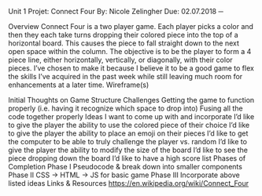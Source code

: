 
Unit 1 Projet: Connect Four
By: 	Nicole Zelingher
Due: 	02.07.2018
─



Overview
Connect Four is a two player game. Each player picks a color and then they each take turns dropping their colored piece into the top of a horizontal board. This causes the piece to fall straight down to the next open space within the column. The objective is to be the player to form a 4 piece line, either horizontally, vertically, or diagonally, with their color pieces.
I’ve chosen to make it because I believe it to be a good game to flex the skills I’ve acquired in the past week while still leaving much room for enhancements at a later time.
Wireframe(s)




Initial Thoughts on Game Structure
Challenges
Getting the game to function properly (i.e. having it recognize which space to drop into)
Fusing all the code together properly
Ideas I want to come up with and incorporate
I’d like to give the player the ability to use the colored piece of their choice
I’d like to give the player the ability to place an emoji on their pieces
I’d like to get the computer to be able to truly challenge the player vs. random
I’d like to give the player the ability to modify the size of the board
I’d like to see the piece dropping down the board
I’d like to have a high score list
Phases of Completion
Phase I
Pseudocode & break down into smaller components
Phase II
CSS → HTML → JS for basic game
Phase III
Incorporate above listed ideas
Links & Resources
https://en.wikipedia.org/wiki/Connect_Four
